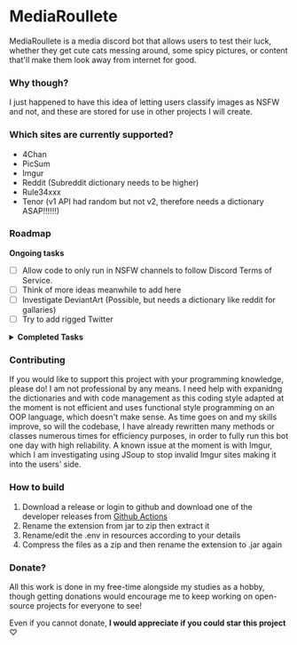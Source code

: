 # MediaRoullete

MediaRoullete is a media discord bot that allows users to test their luck, whether they get cute cats messing around, some spicy pictures, or content that'll make them look away from internet for good.

### Why though?
I just happened to have this idea of letting users classify images as NSFW and not, and these are stored for use in other projects I will create.

### Which sites are currently supported?
- 4Chan
- PicSum
- Imgur
- Reddit (Subreddit dictionary needs to be higher)
- Rule34xxx
- Tenor (v1 API had random but not v2, therefore needs a dictionary ASAP!!!!!!)

### Roadmap
**Ongoing tasks**

- [ ] Allow code to only run in NSFW channels to follow Discord Terms of Service.
- [ ] Think of more ideas meanwhile to add here
- [ ] Investigate DeviantArt (Possible, but needs a dictionary like reddit for gallaries)
- [ ] Try to add rigged Twitter

<details><summary><strong>Completed Tasks</strong></summary>

- [x] ~~Discord bot for receiving images~~
- [x] ~~Adding a variety of popular subreddits~~
- [x] ~~Create probability table for RandomImage for integration with other parts of the project~~
- [x] ~~Create a webhook/database system for receiving NSFW rating and storing them.~~
- [x] ~~Allow users to use their own Reddit API keys. (May be discarded for now)~~
- [x] ~~Add "Search for Image" feature where users will find an image~~

</details>

### Contributing
If you would like to support this project with your programming knowledge, please do! I am not professional by any means. I need help with expanidng the dictionaries and with code management as this coding style adapted at the moment is not efficient and uses functional style programming on an OOP language, which doesn't make sense. As time goes on and my skills improve, so will the codebase, I have already rewritten many methods or classes numerous times for efficiency purposes, in order to fully run this bot one day with high reliability. A known issue at the moment is with Imgur, which I am investigating using JSoup to stop invalid Imgur sites making it into the users' side.

### How to build
1. Download a release or login to github and download one of the developer releases from [Github Actions](https://github.com/Hashyies/MediaRoulette/actions)
2. Rename the extension from jar to zip then extract it
3. Rename/edit the .env in resources according to your details
4. Compress the files as a zip and then rename the extension to .jar again

### Donate?
All this work is done in my free-time alongside my studies as a hobby, though getting donations would encourage me to keep working on open-source projects for everyone to see! 

Even if you cannot donate, **I would appreciate if you could star this project** ♡